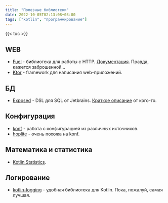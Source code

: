 ```yaml
---
title: "Полезные библиотеки"
date: 2022-10-05T02:13:08+03:00
tags: ["kotlin", "программирование"]
---
```


{{< toc >}}

## WEB

* [Fuel](https://github.com/kittinunf/Fuel) - библиотека для работы с HTTP. [Документация](https://fuel.gitbook.io/documentation). Правда, кажется заброшенной...
* [Ktor](https://ktor.io/) - framework для написания web-приложений.

## БД

* [Exposed](https://github.com/JetBrains/Exposed) - DSL для SQL от Jetbrains. [Краткое описание](https://www.baeldung.com/kotlin/exposed-persistence) от кого-то.

## Конфигурация

* [konf](https://github.com/uchuhimo/konf) - работа с конфигурацией из различных источников.
* [hoplite](https://github.com/sksamuel/hoplite) - очень похожа на konf.

## Математика и статистика

* [Kotlin Statistics](https://github.com/thomasnield/kotlin-statistics).

## Логирование

* [kotlin-logging](https://github.com/MicroUtils/kotlin-logging) - удобная библиотека для Kotlin. Пока, пожалуй, самая лучшая.
